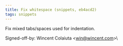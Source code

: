```yaml
---
title: Fix whitespace (snippets, eb4acd2)
tags: snippets
---
```


Fix mixed tabs/spaces used for indentation.

Signed-off-by: Wincent Colaiuta &lt;win@wincent.com&gt;\
